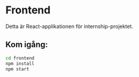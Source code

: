 # Frontend

Detta är React-applikationen för internship-projektet.

## Kom igång:
```bash
cd frontend
npm install
npm start
